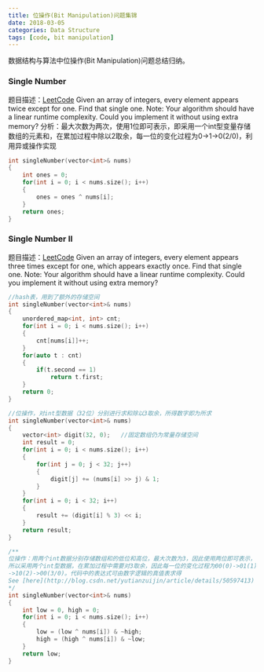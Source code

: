 ```yaml
---
title: 位操作(Bit Manipulation)问题集锦
date: 2018-03-05
categories: Data Structure
tags: [code, bit manipulation]
---
```


数据结构与算法中位操作(Bit Manipulation)问题总结归纳。
<!--more-->

### Single Number
题目描述：[LeetCode](https://leetcode.com/problems/single-number/description/)
Given an array of integers, every element appears twice except for one. Find that single one.
Note: Your algorithm should have a linear runtime complexity. Could you implement it without using extra memory?
分析：最大次数为两次，使用1位即可表示，即采用一个int型变量存储数组的元素和，在累加过程中除以2取余，每一位的变化过程为0->1->0(2/0)，利用异或操作实现
```cpp
int singleNumber(vector<int>& nums) 
{
    int ones = 0;
    for(int i = 0; i < nums.size(); i++)
    {
        ones = ones ^ nums[i];
    }
    return ones;
}
```

### Single Number II
题目描述：[LeetCode](https://leetcode.com/problems/single-number-ii/description/)
Given an array of integers, every element appears three times except for one, which appears exactly once. Find that single one.
Note: Your algorithm should have a linear runtime complexity. Could you implement it without using extra memory?
```cpp
//hash表，用到了额外的存储空间
int singleNumber(vector<int>& nums) 
{
    unordered_map<int, int> cnt;
    for(int i = 0; i < nums.size(); i++)
    {
        cnt[nums[i]]++;
    }
    for(auto t : cnt)
    {
        if(t.second == 1)
            return t.first;
    }
    return 0;
}

//位操作，对int型数据（32位）分别进行求和除以3取余，所得数字即为所求
int singleNumber(vector<int>& nums) 
{
    vector<int> digit(32, 0);   //固定数组仍为常量存储空间
    int result = 0;
    for(int i = 0; i < nums.size(); i++)
    {
        for(int j = 0; j < 32; j++)
        {
            digit[j] += (nums[i] >> j) & 1;
        }
    }
    for(int i = 0; i < 32; i++)
    {
        result += (digit[i] % 3) << i;
    }
    return result;
}

/**
位操作：用两个int数据分别存储数组和的低位和高位，最大次数为3，因此使用两位即可表示，
所以采用两个int型数据，在累加过程中需要对3取余，因此每一位的变化过程为00(0)->01(1)
->10(2)->00(3/0)。代码中的表达式可由数字逻辑的真值表求得
See [here](http://blog.csdn.net/yutianzuijin/article/details/50597413)
*/
int singleNumber(vector<int>& nums) 
{
    int low = 0, high = 0;
    for(int i = 0; i < nums.size(); i++)
    {
        low = (low ^ nums[i]) & ~high;
        high = (high ^ nums[i]) & ~low;
    }
    return low;
}
```